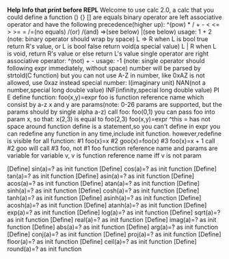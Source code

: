 **Help Info that print before REPL**
Welcome to use calc 2.0, a calc that you could define a function
() {} [] are equals
binary operator are left associative operator and have the following precedence(higher up):
        ^(pow)
        * /
        + -
        < <= > >= = /=(no equals)
        \/(or) /\(and)
        =>(see below)
        |(see below)
usage: 1 + 2 (note: binary operator should wrap by space)
L => R when L is bool true return R's value, or L is bool false return void(a special value)
L | R when L is void, return R's value or else return L's value
single operator are right associative operator:
         ^(not) + -
usage: -1 (note: single operator should following expr immediately, without space)
number will be parsed by strtold(C function) but you can not use A-Z in number, like 0xAZ is not allowed, use 0xaz instead
special number:
        I(imaginary unit)
        NAN(not a number,special long double value)
        INF(infinity,special long double value)
        PI
        E
define function:
        foo(x,y)=expr
        foo is function reference name which consist by a-z
        x and y are params(note: 0-26 params are supported, but the params should by single alpha a-z)
        call foo:
                foo(0,1)
        you can pass foo into param x, so that:
                x(2,3)
        is equal to
                foo(2,3)
        foo(x,y)=expr
                ^this = has not space around
        function define is a statement,so you can't define in expr
        you can redefine any function in any time,include init function.
        however,redefine is visible for all function:
                #1 foo(x)=x
                #2 goo(x)=foo(x)
                #3 foo(x)=x + 1
                call #2 goo will call #3 foo, not #1 foo
function reference name and params are variable
        for variable v, v is function reference name iff v is not param

[Define] sin(a)=? as init function
[Define] cos(a)=? as init function
[Define] tan(a)=? as init function
[Define] asin(a)=? as init function
[Define] acos(a)=? as init function
[Define] atan(a)=? as init function
[Define] sinh(a)=? as init function
[Define] cosh(a)=? as init function
[Define] tanh(a)=? as init function
[Define] asinh(a)=? as init function
[Define] acosh(a)=? as init function
[Define] atanh(a)=? as init function
[Define] exp(a)=? as init function
[Define] log(a)=? as init function
[Define] sqrt(a)=? as init function
[Define] real(a)=? as init function
[Define] imag(a)=? as init function
[Define] abs(a)=? as init function
[Define] arg(a)=? as init function
[Define] conj(a)=? as init function
[Define] proj(a)=? as init function
[Define] floor(a)=? as init function
[Define] ceil(a)=? as init function
[Define] round(a)=? as init function
